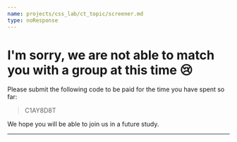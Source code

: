 ```yaml
---
name: projects/css_lab/ct_topic/screener.md
type: noResponse
---
```


# I'm sorry, we are not able to match you with a group at this time 😢

Please submit the following code to be paid for the time you have spent so far:

> C1AY8D8T

We hope you will be able to join us in a future study.

---
